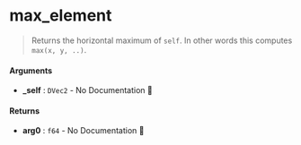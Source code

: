 # max\_element

>  Returns the horizontal maximum of `self`.
>  In other words this computes `max(x, y, ..)`.

#### Arguments

- **\_self** : `DVec2` \- No Documentation 🚧

#### Returns

- **arg0** : `f64` \- No Documentation 🚧